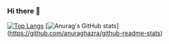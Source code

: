 ### Hi there 👋

[![Top Langs](https://github-readme-stats.vercel.app/api/top-langs/?username=leng-z4&layout=compact&theme=onedark)](https://github.com/anuraghazra/github-readme-stats)
[![Anurag's GitHub stats](https://github-readme-stats.vercel.app/api?username={leng-z4})]
(https://github.com/anuraghazra/github-readme-stats)
